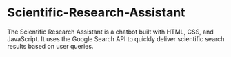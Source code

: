 # Scientific-Research-Assistant
The Scientific Research Assistant is a chatbot built with HTML, CSS, and JavaScript. It uses the Google Search API to quickly deliver scientific search results based on user queries.
